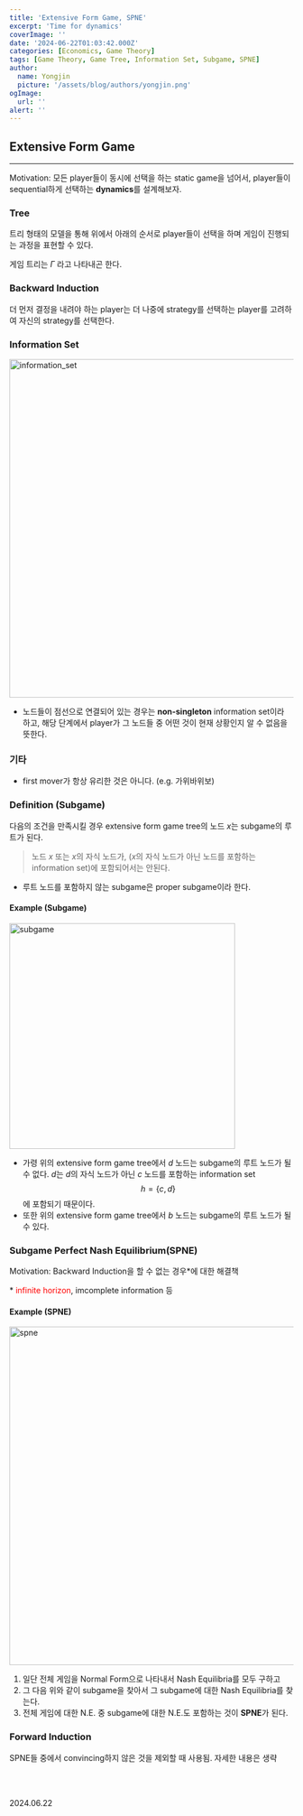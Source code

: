```yaml
---
title: 'Extensive Form Game, SPNE'
excerpt: 'Time for dynamics'
coverImage: ''
date: '2024-06-22T01:03:42.000Z'
categories: [Economics, Game Theory]
tags: [Game Theory, Game Tree, Information Set, Subgame, SPNE]
author:
  name: Yongjin
  picture: '/assets/blog/authors/yongjin.png'
ogImage:
  url: ''
alert: ''
---
```


## Extensive Form Game

---

Motivation: 모든 player들이 동시에 선택을 하는 static game을 넘어서, player들이 sequential하게 선택하는 **dynamics**를 설계해보자.

### Tree

트리 형태의 모델을 통해 위에서 아래의 순서로 player들이 선택을 하며 게임이 진행되는 과정을 표현할 수 있다.

게임 트리는 $\Gamma$ 라고 나타내곤 한다.

### Backward Induction

더 먼저 결정을 내려야 하는 player는 더 나중에 strategy를 선택하는 player를 고려하여 자신의 strategy를 선택한다.

### Information Set

<img src="/assets/blog/posts/20240622_extensive-form-game-and-spne/information_set.png" alt="information_set" width=600>

- 노드들이 점선으로 연결되어 있는 경우는 **non-singleton** information set이라 하고, 해당 단계에서 player가 그 노드들 중 어떤 것이 현재 상황인지 알 수 없음을 뜻한다.

### 기타

- first mover가 항상 유리한 것은 아니다. (e.g. 가위바위보)

### Definition (Subgame)

다음의 조건을 만족시킬 경우 extensive form game tree의 노드 $x$는 subgame의 루트가 된다.

> 노드 $x$ 또는 $x$의 자식 노드가, ($x$의 자식 노드가 아닌 노드를 포함하는 information set)에 포함되어서는 안된다.

- 루트 노드를 포함하지 않는 subgame은 proper subgame이라 한다.

#### Example (Subgame)

<img src="/assets/blog/posts/20240622_extensive-form-game-and-spne/subgame.png" alt="subgame" width=400>

- 가령 위의 extensive form game tree에서 $d$ 노드는 subgame의 루트 노드가 될 수 없다. $d$는 $d$의 자식 노드가 아닌 $c$ 노드를 포함하는 information set $$h=\{c,d\}$$에 포함되기 때문이다.
- 또한 위의 extensive form game tree에서 $b$ 노드는 subgame의 루트 노드가 될 수 있다.

### Subgame Perfect Nash Equilibrium(SPNE)

Motivation: Backward Induction을 할 수 없는 경우\*에 대한 해결책

\* <span style="color:red">infinite horizon</span>, imcomplete information 등

#### Example (SPNE)

<img src="/assets/blog/posts/20240622_extensive-form-game-and-spne/spne.png" alt="spne" width=600>

1. 일단 전체 게임을 Normal Form으로 나타내서 Nash Equilibria를 모두 구하고
2. 그 다음 위와 같이 subgame을 찾아서 그 subgame에 대한 Nash Equilibria를 찾는다.
3. 전체 게임에 대한 N.E. 중 subgame에 대한 N.E.도 포함하는 것이 **SPNE**가 된다.

### Forward Induction

SPNE들 중에서 convincing하지 않은 것을 제외할 때 사용됨. 자세한 내용은 생략

<br/><br/>

2024.06.22
